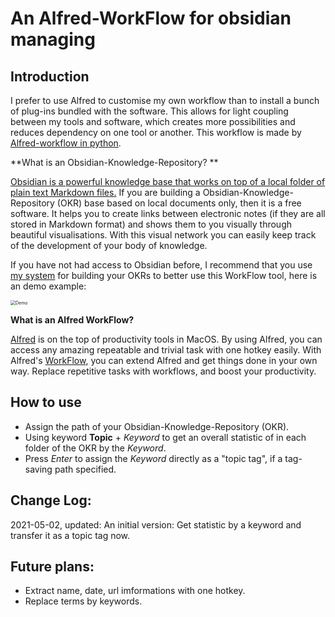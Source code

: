 # An Alfred-WorkFlow for obsidian managing

## Introduction

I prefer to use Alfred to customise my own workflow than to install a bunch of plug-ins bundled with the software. This allows for light coupling between my tools and software, which creates more possibilities and reduces dependency on one tool or another. This workflow is made by [Alfred-workflow in python](https://github.com/deanishe/alfred-workflow). 

**What is an Obsidian-Knowledge-Repository? **

[Obsidian is a powerful knowledge base that works on top of a local folder of plain text Markdown files.](https://obsidian.md/) If you are building a Obsidian-Knowledge-Repository (OKR) base based on local documents only, then it is a free software. It helps you to create links between electronic notes (if they are all stored in Markdown format) and shows them to you visually through beautiful visualisations. With this visual network you can easily keep track of the development of your body of knowledge.

If you have not had access to Obsidian before, I recommend that you use [my system](https://github.com/SongshGeo/My-Knowledge-Rep) for building your OKRs to better use this WorkFlow tool, here is an demo example: 



<img src="https://camo.githubusercontent.com/00d20c398eb7e253c7c07d12c388b9b7fe549ee221bb363b27602087a717ae4b/68747470733a2f2f67697465652e636f6d2f536f6e67736847656f2f506963476f5f7069636265642f7261772f6d61737465722f696d672f696d6167652d32303231303432363138323834393933362e706e67" alt="Demo" style="zoom: 50%;" />

**What is an Alfred WorkFlow?**

[Alfred](https://www.alfredapp.com/) is on the top of productivity tools in MacOS. By using Alfred, you can access any amazing repeatable and trivial task with one hotkey easily. With Alfred's [WorkFlow](https://www.alfredapp.com/workflows/), you can extend Alfred and get things done in your own way. Replace repetitive tasks with workflows, and boost your productivity.

## How to use

- Assign the path of your Obsidian-Knowledge-Repository  (OKR).
- Using keyword **Topic** + *Keyword* to get an overall statistic of in each folder of the OKR by the *Keyword*. 
- Press *Enter* to assign the *Keyword* directly as a "topic tag", if a tag-saving path specified. 

## Change Log:

2021-05-02, updated: An initial version: Get statistic by a keyword and transfer it as a topic tag now. 

## Future plans:

- Extract name, date, url imformations with one hotkey.
- Replace terms by keywords. 